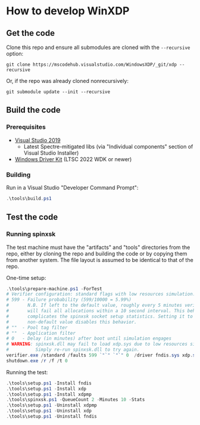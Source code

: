 # How to develop WinXDP

## Get the code

Clone this repo and ensure all submodules are cloned with the `--recursive` option:

```
git clone https://mscodehub.visualstudio.com/WindowsXDP/_git/xdp --recursive
```

Or, if the repo was already cloned nonrecursively:

```
git submodule update --init --recursive
```

## Build the code

### Prerequisites

- [Visual Studio 2019](https://visualstudio.microsoft.com/downloads/)
  - Latest Spectre-mitigated libs (via "Individual components" section of Visual Studio Installer)
- [Windows Driver Kit](https://docs.microsoft.com/en-us/windows-hardware/drivers/download-the-wdk)
  (LTSC 2022 WDK or newer)

### Building

Run in a Visual Studio "Developer Command Prompt":

```PowerShell
.\tools\build.ps1
```

## Test the code

### Running spinxsk

The test machine must have the "artifacts" and "tools" directories from the repo, either
by cloning the repo and building the code or by copying them from another system. The
file layout is assumed to be identical to that of the repo.

One-time setup:

```Powershell
.\tools\prepare-machine.ps1 -ForTest
# Verifier configuration: standard flags with low resources simulation.
# 599 - Failure probability (599/10000 = 5.99%)
#       N.B. If left to the default value, roughly every 5 minutes verifier
#       will fail all allocations within a 10 second interval. This behavior
#       complicates the spinxsk socket setup statistics. Setting it to a
#       non-default value disables this behavior.
# ""  - Pool tag filter
# ""  - Application filter
# 0   - Delay (in minutes) after boot until simulation engages
# WARNING: spinxsk.dll may fail to load xdp.sys due to low resources simulation.
#          Simply re-run spinxsk.dll to try again.
verifier.exe /standard /faults 599 `"`" `"`" 0  /driver fndis.sys xdp.sys xdpmp.sys
shutdown.exe /r /f /t 0
```

Running the test:

```Powershell
.\tools\setup.ps1 -Install fndis
.\tools\setup.ps1 -Install xdp
.\tools\setup.ps1 -Install xdpmp
.\tools\spinxsk.ps1 -QueueCount 2 -Minutes 10 -Stats
.\tools\setup.ps1 -Uninstall xdpmp
.\tools\setup.ps1 -Uninstall xdp
.\tools\setup.ps1 -Uninstall fndis
```
